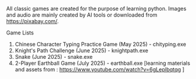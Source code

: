 All classic games are created for the purpose of learning python. 
Images and audio are mainly created by AI tools or downloaded from https://pixabay.com/. 

Game Lists
1. Chinese Character Typing Practice Game (May 2025) - chityping.exe
2. Knight's Path Challenge (June 2025) - knightpath.exe
3. Snake (June 2025) - snake.exe
4. 2-Player Earthball Game (July 2025) - earthball.exe [learning materials and assets from : https://www.youtube.com/watch?v=6gLeplbqtqg ] 

